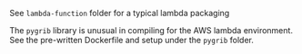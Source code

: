 See `lambda-function` folder for a typical lambda packaging

The `pygrib` library is unusual in compiling for the AWS lambda environment.  See the pre-written Dockerfile and setup under the `pygrib` folder.